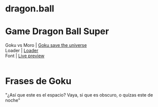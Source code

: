 # dragon.ball

# Game Dragon Ball Super
Goku vs Moro | <a href="https://luisangelmaciel.github.io/dragon.ball/goku-save-the-universe-game"> Goku save the universe  </a> <br>
Loader | <a href="https://luisangelmaciel.github.io/dragon.ball/loader"> Loader  </a> <br>
Font | <a href="https://luisangelmaciel.github.io/dragon.ball/font-live-preview"> Live preview  </a> <br> <br>

# Frases de Goku
 "¿Así que este es el espacio? Vaya, si que es obscuro, o quízas este de noche"<br>
